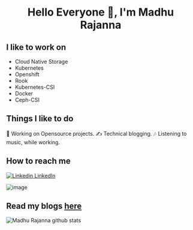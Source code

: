 
 <h1 align="center">Hello Everyone 👋, I'm Madhu Rajanna</h1> <p align="left"></p>

## I like to work on

 * Cloud Native Storage
 * Kubernetes
 * Openshift
 * Rook
 * Kubernetes-CSI
 * Docker
 * Ceph-CSI

## Things I like to do

🔭 Working on Opensource projects.
✍ Technical blogging.
🎶 Listening to music, while working.

## How to reach me

[![Linkedin](https://i.stack.imgur.com/gVE0j.png) LinkedIn](https://www.linkedin.com/in/madhu-r-4a551573/)


![image](https://img.shields.io/twitter/follow/madhupr007?style=social)

## Read my blogs [here](https://www.mrajanna.com)

![Madhu Rajanna github
stats](https://github-readme-stats.vercel.app/api?username=Madhu-1)
